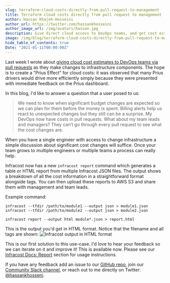 ```yaml
---
slug: terraform-cloud-costs-directly-from-pull-request-to-management
title: Terraform cloud costs directly from pull request to management
author: Hassan Khajeh-Hosseini
author_url: https://twitter.com/hassankhosseini
author_image_url: /img/avatars/hassan.jpg
description: Give direct cloud access to DevOps teams, and get cost estimates to the team leads and management.
image: /img/blog/terraform-cloud-costs-directly-from-pull-request-to-management/infracost_html_output.png
hide_table_of_contents: true
Date: "2021-01-11T00:00:00Z"
---
```


Last week I wrote about [giving cloud cost estimates to DevOps teams via pull requests](/blog/the-prius-effect-for-cloud-costs) as they make changes to infrastructure components. The hope is to create a “Prius Effect” for cloud costs:  it was observed that many Prius drivers would drive more efficiently simply because they were presented with immediate feedback on the Prius dashboard.

In this blog, I'd like to answer a question that a user posed to us:
>We need to know when significant budget changes are expected so we can plan for them before the money is spent. Billing alerts help us react to unexpected changes but they still can be a surprise. My DevOps now have costs in pull requests. What about my team leads and managers? They can’t go through every pull request to see what the cost changes are.

When you have a single engineer with access to change infrastructure a simple discussion about significant cost changes will suffice. Once your team grows to multiple engineers or multiple teams a process can really help.

Infracost now has a new `infracost report` command which generates a table or HTML report from multiple Infracost JSON files. The output shows a breakdown of all the cost information in a straightforward format alongside tags. You can then upload these reports to AWS S3 and share them with management and team leads.

Example command:
```
infracost --tfdir /path/to/module1 --output json > module1.json
infracost --tfdir /path/to/module2 --output json > module2.json

infracost report --output html module*.json > report.html
```

This is the output you'd get in HTML format. Notice that the filename and all tags are shown:
![Infracost output in HTML format](/img/blog/terraform-cloud-costs-directly-from-pull-request-to-management/infracost_html_output.png)


This is our first solution to this use-case. I'd love to hear your feedback so we can iterate on it and improve it! This is available now. Please see our [Infracost Docs: Report](/docs/#report) section for usage instructions.

If you have any feedback add an issue to our [GitHub repo](https://github.com/infracost/infracost), join our [Community Slack channel](https://www.infracost.io/community-chat), or reach out to me directly on Twitter: [@hassankhosseni](https://twitter.com/hassankhosseini).
